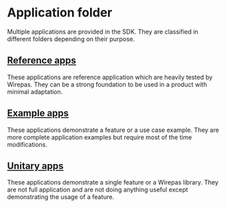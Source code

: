 # Application folder

Multiple applications are provided in the SDK. They are classified in
different folders depending on their purpose.

## [Reference apps](reference_apps/Readme.md)

These applications are reference application which are heavily tested by Wirepas.
They can be a strong foundation to be used in a product with minimal adaptation.

## [Example apps](example_apps/Readme.md)

These applications demonstrate a feature or a use case example.
They are more complete application examples but require most of the time modifications.

## [Unitary apps](./unitary_apps/Readme.md)

These applications demonstrate a single feature or a Wirepas library. They are not
full application and are not doing anything useful except demonstrating the
usage of a feature.

